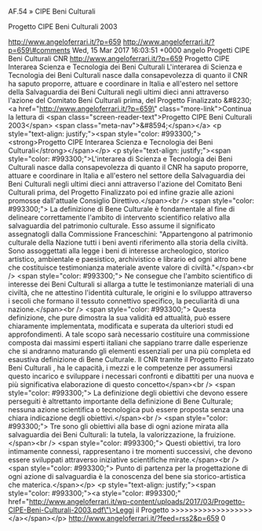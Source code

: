 AF.54 » CIPE Beni Culturali

Progetto CIPE Beni Culturali 2003

http://www.angeloferrari.it/?p=659 http://www.angeloferrari.it/?p=659\#comments Wed, 15 Mar 2017 16:03:51 +0000 angelo Progetti CIPE Beni Culturali CNR http://www.angeloferrari.it/?p=659 Progetto CIPE Interarea Scienza e Tecnologia dei Beni Culturali L'interarea di Scienza e Tecnologia dei Beni Culturali nasce dalla consapevolezza di quanto il CNR ha saputo proporre, attuare e coordinare in Italia e all'estero nel settore della Salvaguardia dei Beni Culturali negli ultimi dieci anni attraverso l'azione del Comitato Beni Culturali prima, del Progetto Finalizzato &\#8230; \<a href=\"http://www.angeloferrari.it/?p=659\" class=\"more-link\"\>Continua la lettura di \<span class=\"screen-reader-text\"\>Progetto CIPE Beni Culturali 2003\</span\> \<span class=\"meta-nav\"\>&\#8594;\</span\>\</a\> \<p style=\"text-align: justify;\"\>\<span style=\"color: \#993300;\"\>\<strong\>Progetto CIPE Interarea Scienza e Tecnologia dei Beni Culturali\</strong\>\</span\>\</p\> \<p style=\"text-align: justify;\"\>\<span style=\"color: \#993300;\"\>L'interarea di Scienza e Tecnologia dei Beni Culturali nasce dalla consapevolezza di quanto il CNR ha saputo proporre, attuare e coordinare in Italia e all'estero nel settore della Salvaguardia dei Beni Culturali negli ultimi dieci anni attraverso l'azione del Comitato Beni Culturali prima, del Progetto Finalizzato poi ed infine grazie alle azioni promosse dall'attuale Consiglio Direttivo.\</span\>\<br /\> \<span style=\"color: \#993300;\"\> La definizione di Bene Culturale è fondamentale al fine di delineare correttamente l'ambito di intervento scientifico relativo alla salvaguardia del patrimonio culturale. Esso assume il significato assegnatogli dalla Commissione Franceschini: "Appartengono al patrimonio culturale della Nazione tutti i beni aventi riferimento alla storia della civiltà. Sono assoggettati alla legge i beni di interesse archeologico, storico artistico, ambientale e paesistico, archivistico e librario ed ogni altro bene che costituisce testimonianza materiale avente valore di civiltà."\</span\>\<br /\> \<span style=\"color: \#993300;\"\> Ne consegue che l'ambito scientifico di interesse dei Beni Culturali si allarga a tutte le testimonianze materiali di una civiltà, che ne attestino l'identità culturale, le origini e lo sviluppo attraverso i secoli che formano il tessuto connettivo specifico, la peculiarità di una nazione.\</span\>\<br /\> \<span style=\"color: \#993300;\"\> Questa definizione, che pure dimostra la sua validità ed attualità, può essere chiaramente implementata, modificata e superata da ulteriori studi ed approfondimenti. A tale scopo sarà necessario costituire una commissione composta dai massimi esperti italiani che sappiano trarre dalle esperienze che si andranno maturando gli elementi essenziali per una più completa ed esaustiva definizione di Bene Culturale. Il CNR tramite il Progetto Finalizzato Beni Culturali , ha le capacità, i mezzi e le competenze per assumersi questo incarico e sviluppare i necessari confronti e dibattiti per una nuova e più significativa elaborazione di questo concetto\</span\>\<br /\> \<span style=\"color: \#993300;\"\> La  definizione degli obiettivi che devono essere perseguiti è altrettanto importante della definizione di Bene Culturale; nessuna azione scientifica o tecnologica può essere proposta senza una chiara indicazione degli obiettivi.\</span\>\<br /\> \<span style=\"color: \#993300;\"\> Tre sono gli obiettivi alla base di ogni azione mirata alla salvaguardia dei Beni Culturali: la tutela, la valorizzazione, la fruizione.\</span\>\<br /\> \<span style=\"color: \#993300;\"\> Questi obiettivi, tra loro intimamente connessi,  rappresentano i tre momenti successivi, che devono essere sviluppati attraverso iniziative scientifiche mirate.\</span\>\<br /\> \<span style=\"color: \#993300;\"\> Punto di partenza per la progettazione di ogni azione di salvaguardia è la conoscenza del bene sia storico-artistica che materica.\</span\>\</p\> \<p style=\"text-align: justify;\"\>\<span style=\"color: \#993300;\"\>\<a style=\"color: \#993300;\" href=\"http://www.angeloferrari.it/wp-content/uploads/2017/03/Progetto-CIPE-Beni-Culturali-2003.pdf\"\>Leggi il Progetto &gt;&gt;&gt;&gt;&gt;&gt;&gt;&gt;&gt;&gt;&gt;&gt;&gt;&gt;&gt;&gt;&gt;&gt;\</a\>\</span\>\</p\> http://www.angeloferrari.it/?feed=rss2&p=659 0

